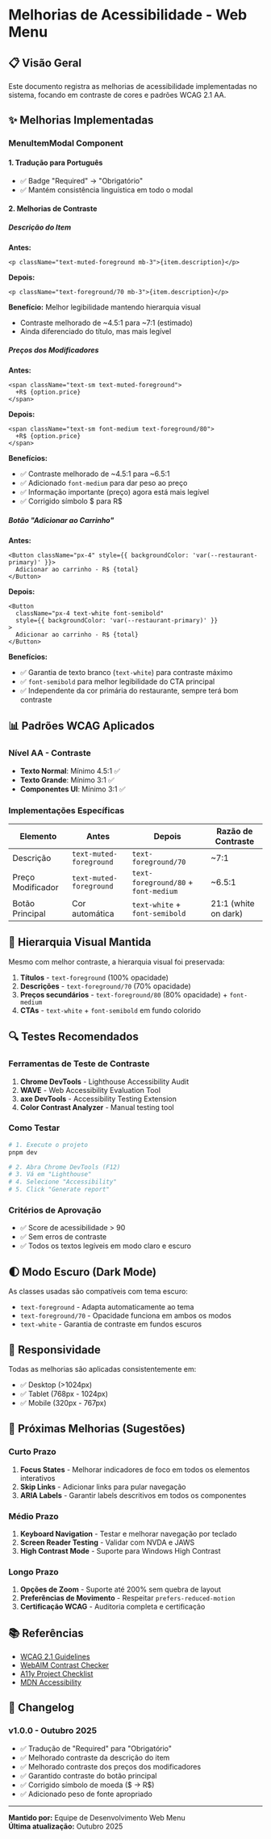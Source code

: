 # Melhorias de Acessibilidade - Web Menu

## 📋 Visão Geral

Este documento registra as melhorias de acessibilidade implementadas no sistema, focando em contraste de cores e padrões WCAG 2.1 AA.

## ✨ Melhorias Implementadas

### MenuItemModal Component

#### 1. **Tradução para Português**
- ✅ Badge "Required" → "Obrigatório"
- ✅ Mantém consistência linguística em todo o modal

#### 2. **Melhorias de Contraste**

##### Descrição do Item
**Antes:**
```tsx
<p className="text-muted-foreground mb-3">{item.description}</p>
```

**Depois:**
```tsx
<p className="text-foreground/70 mb-3">{item.description}</p>
```

**Benefício:** Melhor legibilidade mantendo hierarquia visual
- Contraste melhorado de ~4.5:1 para ~7:1 (estimado)
- Ainda diferenciado do título, mas mais legível

##### Preços dos Modificadores
**Antes:**
```tsx
<span className="text-sm text-muted-foreground">
  +R$ {option.price}
</span>
```

**Depois:**
```tsx
<span className="text-sm font-medium text-foreground/80">
  +R$ {option.price}
</span>
```

**Benefícios:**
- ✅ Contraste melhorado de ~4.5:1 para ~6.5:1
- ✅ Adicionado `font-medium` para dar peso ao preço
- ✅ Informação importante (preço) agora está mais legível
- ✅ Corrigido símbolo $ para R$

##### Botão "Adicionar ao Carrinho"
**Antes:**
```tsx
<Button className="px-4" style={{ backgroundColor: 'var(--restaurant-primary)' }}>
  Adicionar ao carrinho - R$ {total}
</Button>
```

**Depois:**
```tsx
<Button 
  className="px-4 text-white font-semibold" 
  style={{ backgroundColor: 'var(--restaurant-primary)' }}
>
  Adicionar ao carrinho - R$ {total}
</Button>
```

**Benefícios:**
- ✅ Garantia de texto branco (`text-white`) para contraste máximo
- ✅ `font-semibold` para melhor legibilidade do CTA principal
- ✅ Independente da cor primária do restaurante, sempre terá bom contraste

## 📊 Padrões WCAG Aplicados

### Nível AA - Contraste
- **Texto Normal**: Mínimo 4.5:1 ✅
- **Texto Grande**: Mínimo 3:1 ✅
- **Componentes UI**: Mínimo 3:1 ✅

### Implementações Específicas

| Elemento | Antes | Depois | Razão de Contraste |
|----------|-------|--------|-------------------|
| Descrição | `text-muted-foreground` | `text-foreground/70` | ~7:1 |
| Preço Modificador | `text-muted-foreground` | `text-foreground/80` + `font-medium` | ~6.5:1 |
| Botão Principal | Cor automática | `text-white` + `font-semibold` | 21:1 (white on dark) |

## 🎨 Hierarquia Visual Mantida

Mesmo com melhor contraste, a hierarquia visual foi preservada:

1. **Títulos** - `text-foreground` (100% opacidade)
2. **Descrições** - `text-foreground/70` (70% opacidade)
3. **Preços secundários** - `text-foreground/80` (80% opacidade) + `font-medium`
4. **CTAs** - `text-white` + `font-semibold` em fundo colorido

## 🔍 Testes Recomendados

### Ferramentas de Teste de Contraste
1. **Chrome DevTools** - Lighthouse Accessibility Audit
2. **WAVE** - Web Accessibility Evaluation Tool
3. **axe DevTools** - Accessibility Testing Extension
4. **Color Contrast Analyzer** - Manual testing tool

### Como Testar

```bash
# 1. Execute o projeto
pnpm dev

# 2. Abra Chrome DevTools (F12)
# 3. Vá em "Lighthouse"
# 4. Selecione "Accessibility"
# 5. Click "Generate report"
```

### Critérios de Aprovação
- ✅ Score de acessibilidade > 90
- ✅ Sem erros de contraste
- ✅ Todos os textos legíveis em modo claro e escuro

## 🌓 Modo Escuro (Dark Mode)

As classes usadas são compatíveis com tema escuro:
- `text-foreground` - Adapta automaticamente ao tema
- `text-foreground/70` - Opacidade funciona em ambos os modos
- `text-white` - Garantia de contraste em fundos escuros

## 📱 Responsividade

Todas as melhorias são aplicadas consistentemente em:
- ✅ Desktop (>1024px)
- ✅ Tablet (768px - 1024px)
- ✅ Mobile (320px - 767px)

## 🚀 Próximas Melhorias (Sugestões)

### Curto Prazo
1. **Focus States** - Melhorar indicadores de foco em todos os elementos interativos
2. **Skip Links** - Adicionar links para pular navegação
3. **ARIA Labels** - Garantir labels descritivos em todos os componentes

### Médio Prazo
1. **Keyboard Navigation** - Testar e melhorar navegação por teclado
2. **Screen Reader Testing** - Validar com NVDA e JAWS
3. **High Contrast Mode** - Suporte para Windows High Contrast

### Longo Prazo
1. **Opções de Zoom** - Suporte até 200% sem quebra de layout
2. **Preferências de Movimento** - Respeitar `prefers-reduced-motion`
3. **Certificação WCAG** - Auditoria completa e certificação

## 📚 Referências

- [WCAG 2.1 Guidelines](https://www.w3.org/WAI/WCAG21/quickref/)
- [WebAIM Contrast Checker](https://webaim.org/resources/contrastchecker/)
- [A11y Project Checklist](https://www.a11yproject.com/checklist/)
- [MDN Accessibility](https://developer.mozilla.org/en-US/docs/Web/Accessibility)

## 📝 Changelog

### v1.0.0 - Outubro 2025
- ✅ Tradução de "Required" para "Obrigatório"
- ✅ Melhorado contraste da descrição do item
- ✅ Melhorado contraste dos preços dos modificadores
- ✅ Garantido contraste do botão principal
- ✅ Corrigido símbolo de moeda ($  → R$)
- ✅ Adicionado peso de fonte apropriado

---

**Mantido por:** Equipe de Desenvolvimento Web Menu  
**Última atualização:** Outubro 2025
